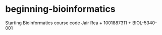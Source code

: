 # beginning-bioinformatics
Starting Bioinformatics course code
Jair Rea + 1001887311 + BIOL-5340-001
